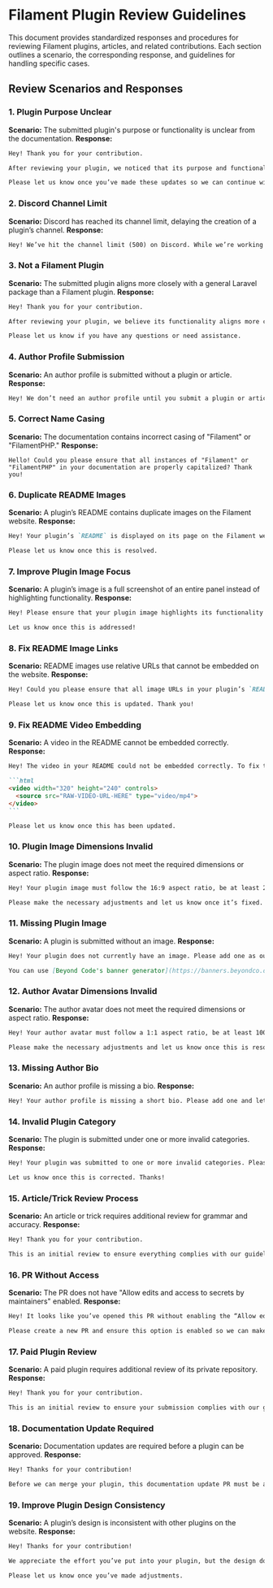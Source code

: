 # Filament Plugin Review Guidelines

This document provides standardized responses and procedures for reviewing Filament plugins, articles, and related contributions. Each section outlines a scenario, the corresponding response, and guidelines for handling specific cases.

## Review Scenarios and Responses

### 1. Plugin Purpose Unclear
**Scenario:** The submitted plugin's purpose or functionality is unclear from the documentation.
**Response:**
```md
Hey! Thank you for your contribution.

After reviewing your plugin, we noticed that its purpose and functionality are not entirely clear based on the provided documentation. Could you take some time to expand the documentation to clearly explain what your plugin does? Adding screenshots or examples would also help users better understand and visualize its functionality.

Please let us know once you’ve made these updates so we can continue with the review.
```

### 2. Discord Channel Limit
**Scenario:** Discord has reached its channel limit, delaying the creation of a plugin’s channel.
**Response:**
```md
Hey! We’ve hit the channel limit (500) on Discord. While we’re working on cleaning up old or archived channels to make room for new ones, your plugin will not have a channel. A channel will be created as soon as the cleanup is complete.
```

### 3. Not a Filament Plugin
**Scenario:** The submitted plugin aligns more closely with a general Laravel package than a Filament plugin.
**Response:**
```md
Hey! Thank you for your contribution.

After reviewing your plugin, we believe its functionality aligns more closely with a general Laravel package rather than a specific Filament plugin. We appreciate the effort you’ve put into it and think it could better serve the community as a standalone Laravel package.

Please let us know if you have any questions or need assistance.
```

### 4. Author Profile Submission
**Scenario:** An author profile is submitted without a plugin or article.
**Response:**
```md
Hey! We don’t need an author profile until you submit a plugin or article. When you do, please include your author profile alongside your plugin in the same PR.
```

### 5. Correct Name Casing
**Scenario:** The documentation contains incorrect casing of "Filament" or "FilamentPHP."
**Response:**
```
Hello! Could you please ensure that all instances of "Filament" or "FilamentPHP" in your documentation are properly capitalized? Thank you!
```

### 6. Duplicate README Images
**Scenario:** A plugin’s README contains duplicate images on the Filament website.
**Response:**
```md
Hey! Your plugin’s `README` is displayed on its page on the Filament website. Currently, there’s a duplicate image because it also exists in your documentation. To resolve this, you can add the `filament-hidden` class to hide it from the website while keeping it in your documentation.

Please let us know once this is resolved.
```

### 7. Improve Plugin Image Focus
**Scenario:** A plugin’s image is a full screenshot of an entire panel instead of highlighting functionality.
**Response:**
```md
Hey! Please ensure that your plugin image highlights its functionality rather than being a full screenshot of an entire panel. You can zoom in to crop out the sidebar and top bar, which will make your plugin stand out more.

Let us know once this is addressed!
```

### 8. Fix README Image Links
**Scenario:** README images use relative URLs that cannot be embedded on the website.
**Response:**
```md
Hey! Could you please ensure that all image URLs in your plugin’s `README` file are absolute rather than relative? This allows us to embed them correctly on the Filament website.

Please let us know once this is updated. Thank you!
```

### 9. Fix README Video Embedding
**Scenario:** A video in the README cannot be embedded correctly.
**Response:**
````md
Hey! The video in your README could not be embedded correctly. To fix this, please use raw HTML markup for the video. It should look like this:

```html
<video width="320" height="240" controls>
  <source src="RAW-VIDEO-URL-HERE" type="video/mp4">
</video>
```

Please let us know once this has been updated.
````

### 10. Plugin Image Dimensions Invalid
**Scenario:** The plugin image does not meet the required dimensions or aspect ratio.
**Response:**
```md
Hey! Your plugin image must follow the 16:9 aspect ratio, be at least 2560x1440 pixels, and preferably be a JPEG file, as outlined in our [Contributing Guide](https://github.com/filamentphp/filamentphp.com#submitting-a-plugin).

Please make the necessary adjustments and let us know once it’s fixed.
```

### 11. Missing Plugin Image
**Scenario:** A plugin is submitted without an image.
**Response:**
```md
Hey! Your plugin does not currently have an image. Please add one as outlined in our [Contributing Guide](https://github.com/filamentphp/filamentphp.com#submitting-a-plugin). The image must follow the 16:9 aspect ratio, be at least 2560x1440 pixels, and preferably be a JPEG.

You can use [Beyond Code's banner generator](https://banners.beyondco.de) to create a banner for your plugin. Let us know once this is added!
```

### 12. Author Avatar Dimensions Invalid
**Scenario:** The author avatar does not meet the required dimensions or aspect ratio.
**Response:**
```md
Hey! Your author avatar must follow a 1:1 aspect ratio, be at least 1000x1000 pixels in size, and preferably be a JPEG file, as outlined in our [Contributing Guide](https://github.com/filamentphp/filamentphp.com#setting-up-an-author-profile).

Please make the necessary adjustments and let us know once this is resolved.
```

### 13. Missing Author Bio
**Scenario:** An author profile is missing a bio.
**Response:**
```md
Hey! Your author profile is missing a short bio. Please add one and let us know once it’s updated.
```

### 14. Invalid Plugin Category
**Scenario:** The plugin is submitted under one or more invalid categories.
**Response:**
```md
Hey! Your plugin was submitted to one or more invalid categories. Please choose a valid category from the [available categories](https://github.com/filamentphp/filamentphp.com/tree/main/content/plugin_categories).

Let us know once this is corrected. Thanks!
```

### 15. Article/Trick Review Process
**Scenario:** An article or trick requires additional review for grammar and accuracy.
**Response:**
```md
Hey! Thank you for your contribution.

This is an initial review to ensure everything complies with our guidelines. The content of your article or trick will be reviewed by another team member before it can be fully approved and published on the website.
```

### 16. PR Without Access
**Scenario:** The PR does not have "Allow edits and access to secrets by maintainers" enabled.
**Response:**
```md
Hey! It looks like you’ve opened this PR without enabling the “Allow edits and access to secrets by maintainers” option. Without this, we cannot proceed with the review.

Please create a new PR and ensure this option is enabled so we can make changes if necessary.
```

### 17. Paid Plugin Review
**Scenario:** A paid plugin requires additional review of its private repository.
**Response:**
```md
Hey! Thank you for your contribution.

This is an initial review to ensure your submission complies with our guidelines. Since your plugin is paid, your private repository will need to be reviewed by another team member before it can be fully approved and published.
```

### 18. Documentation Update Required
**Scenario:** Documentation updates are required before a plugin can be approved.
**Response:**
```md
Hey! Thanks for your contribution!

Before we can merge your plugin, this documentation update PR must be approved first to ensure it complies with our guidelines. Please let us know in the original PR once this is merged.
```

### 19. Improve Plugin Design Consistency
**Scenario:** A plugin’s design is inconsistent with other plugins on the website.
**Response:**
```md
Hey! Thanks for your contribution!

We appreciate the effort you’ve put into your plugin, but the design doesn’t align closely with the other plugins on our website. This contrast might discourage users from exploring your plugin. We recommend looking at the design of other plugins on the website for inspiration.

Please let us know once you’ve made adjustments.
```
